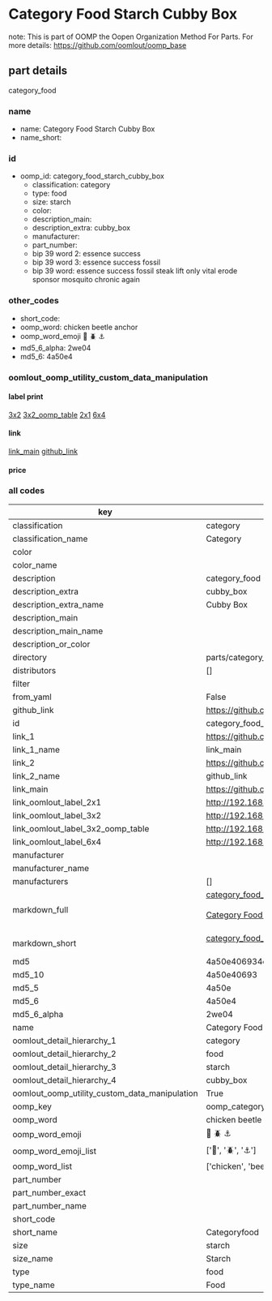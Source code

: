 # Category Food Starch Cubby Box  

note: This is part of OOMP the Oopen Organization Method For Parts. For more details: https://github.com/oomlout/oomp_base

##  part details



category_food

### name
* name: Category Food Starch Cubby Box
* name_short: 
### id
* oomp_id: category_food_starch_cubby_box
  * classification: category
  * type: food
  * size: starch
  * color: 
  * description_main: 
  * description_extra: cubby_box
  * manufacturer: 
  * part_number: 
  * bip 39 word 2: essence success
  * bip 39 word 3: essence success fossil
  * bip 39 word: essence success fossil steak lift only vital erode sponsor mosquito chronic again

### other_codes
* short_code: 
* oomp_word: chicken beetle anchor
* oomp_word_emoji :chicken: :beetle: :anchor:
* md5_6_alpha: 2we04
* md5_6: 4a50e4






### oomlout_oomp_utility_custom_data_manipulation
#### label print
[3x2](http://192.168.1.245:1112/?label=oomp%202we04)
[3x2_oomp_table](http://192.168.1.107:1112/?label=oomp%202we04)
[2x1](http://192.168.1.242:1112/?label=oomp%202we04)
[6x4](http://192.168.1.55:1112/?label=oomp%202we04)    

#### link

[link_main](https://github.com/oomlout/oomlout_oomp_current_version_messy/tree/main/parts/category_food_starch_cubby_box) [github_link](https://github.com/oomlout/oomlout_oomp_part_src/tree/main/parts/category_food_starch_cubby_box)                             

#### price







### all codes 
| key | value |  
| --- | --- |  
| classification | category |  
| classification_name | Category |  
| color |  |  
| color_name |  |  
| description | category_food |  
| description_extra | cubby_box |  
| description_extra_name | Cubby Box |  
| description_main |  |  
| description_main_name |  |  
| description_or_color |   |  
| directory | parts/category_food_starch_cubby_box |  
| distributors | [] |  
| filter |  |  
| from_yaml | False |  
| github_link | https://github.com/oomlout/oomlout_oomp_part_src/tree/main/parts/category_food_starch_cubby_box |  
| id | category_food_starch_cubby_box |  
| link_1 | https://github.com/oomlout/oomlout_oomp_current_version_messy/tree/main/parts/category_food_starch_cubby_box |  
| link_1_name | link_main |  
| link_2 | https://github.com/oomlout/oomlout_oomp_part_src/tree/main/parts/category_food_starch_cubby_box |  
| link_2_name | github_link |  
| link_main | https://github.com/oomlout/oomlout_oomp_current_version_messy/tree/main/parts/category_food_starch_cubby_box |  
| link_oomlout_label_2x1 | http://192.168.1.242:1112/?label=oomp%202we04 |  
| link_oomlout_label_3x2 | http://192.168.1.245:1112/?label=oomp%202we04 |  
| link_oomlout_label_3x2_oomp_table | http://192.168.1.107:1112/?label=oomp%202we04 |  
| link_oomlout_label_6x4 | http://192.168.1.55:1112/?label=oomp%202we04 |  
| manufacturer |  |  
| manufacturer_name |  |  
| manufacturers | [] |  
| markdown_full | [category_food_starch_cubby_box](https://github.com/oomlout/oomlout_oomp_current_version_messy/tree/main/parts/category_food_starch_cubby_box)<br>[](https://github.com/oomlout/oomlout_oomp_current_version_messy/tree/main/parts/category_food_starch_cubby_box)<br>[Category Food Starch Cubby Box](https://github.com/oomlout/oomlout_oomp_current_version_messy/tree/main/parts/category_food_starch_cubby_box)<br><br> |  
| markdown_short | [category_food_starch_cubby_box](https://github.com/oomlout/oomlout_oomp_current_version_messy/tree/main/parts/category_food_starch_cubby_box)<br><br> |  
| md5 | 4a50e406934c9ea26c40bd50b7f6126a |  
| md5_10 | 4a50e40693 |  
| md5_5 | 4a50e |  
| md5_6 | 4a50e4 |  
| md5_6_alpha | 2we04 |  
| name | Category Food Starch Cubby Box |  
| oomlout_detail_hierarchy_1 | category |  
| oomlout_detail_hierarchy_2 | food |  
| oomlout_detail_hierarchy_3 | starch |  
| oomlout_detail_hierarchy_4 | cubby_box |  
| oomlout_oomp_utility_custom_data_manipulation | True |  
| oomp_key | oomp_category_food_starch_cubby_box |  
| oomp_word | chicken beetle anchor |  
| oomp_word_emoji | :chicken: :beetle: :anchor: |  
| oomp_word_emoji_list | [':chicken:', ':beetle:', ':anchor:'] |  
| oomp_word_list | ['chicken', 'beetle', 'anchor'] |  
| part_number |  |  
| part_number_exact |  |  
| part_number_name |  |  
| short_code |  |  
| short_name | Categoryfood |  
| size | starch |  
| size_name | Starch |  
| type | food |  
| type_name | Food |  
